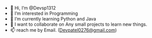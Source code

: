 - 👋 Hi, I’m @Devsp1312
- 👀 I’m interested in Programming
- 🌱 I’m currently learning Python and Java
- 🤝 I want to collaborate on Any small projects to learn new things.
- 📫 reach me by Email. (Devpatel0276@gmail.com)

<!---
Devsp1312/Devsp1312 is a ✨ special ✨ repository because its `README.md` (this file) appears on your GitHub profile.
You can click the Preview link to take a look at your changes.
--->
